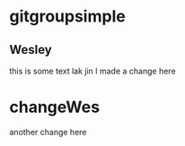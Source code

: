 # gitgroupsimple

## Wesley

this is some text lak jin
I made a change here

# changeWes

another change here
